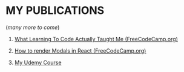 # MY PUBLICATIONS
(_many more to come_)

1. [What Learning To Code Actually Taught Me (FreeCodeCamp.org)](https://medium.freecodecamp.org/what-learning-to-code-actually-taught-me-a11fd850af0a)

2. [How to render Modals in React (FreeCodeCamp.org)](https://medium.freecodecamp.org/how-to-render-modals-in-react-bbe9685e947e)

3. [My Udemy Course](https://www.udemy.com/how-not-to-quit-coding/)



